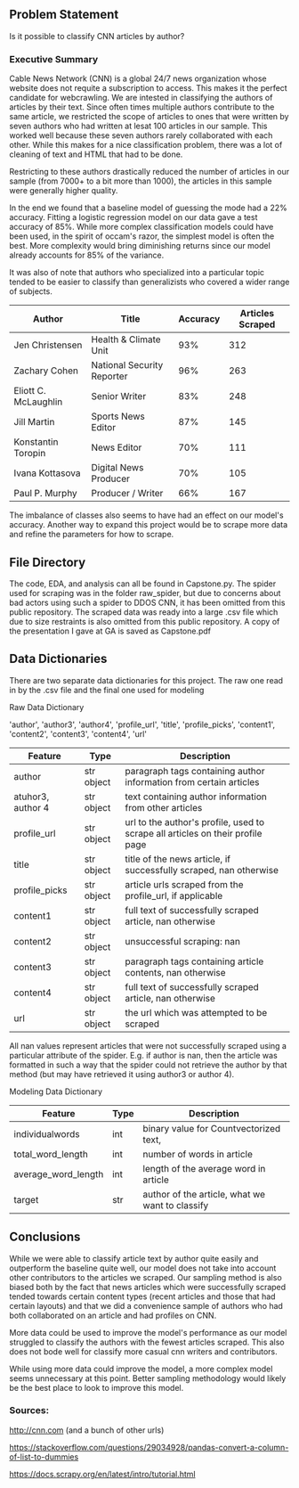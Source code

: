 ## Problem Statement

Is it possible to classify CNN articles by author?

### Executive Summary

Cable News Network (CNN) is a global 24/7 news organization whose website does not requite a subscription to access. This makes it the perfect candidate for webcrawling. We are intested in classifying the authors of articles by their text. Since often times multiple authors contribute to the same article, we restricted the scope of articles to ones that were written by seven authors who had written at lesat 100 articles in our sample. This worked well because these seven authors rarely collaborated with each other. While this makes for a nice classification problem, there was a lot of cleaning of text and HTML that had to be done.

Restricting to these authors drastically reduced the number of articles in our sample (from 7000+ to a bit more than 1000), the articles in this sample were generally higher quality.

In the end we found that a baseline model of guessing the mode had a 22% accuracy. Fitting a logistic regression model on our data gave a test accuracy of 85%. While more complex classification models could have been used, in the spirit of occam's razor, the simplest model is often the best. More complexity would bring diminishing returns since our model already accounts for 85% of the variance.

It was also of note that authors who specialized into a particular topic tended to be easier to classify than generalizists who covered a wider range of subjects.

| Author | Title | Accuracy | Articles Scraped |
| --- | --- | --- | ---|
|Jen Christensen | Health & Climate Unit| 93% | 312 |
|Zachary Cohen | National Security Reporter| 96% | 263 |
|Eliott C. McLaughlin | Senior Writer| 83% | 248 |
|Jill Martin | Sports News Editor| 87% | 145 |
|Konstantin Toropin | News Editor| 70% | 111 |
|Ivana Kottasova | Digital News Producer| 70% | 105 |
|Paul P. Murphy | Producer / Writer| 66% | 167 |

The imbalance of classes also seems to have had an effect on our model's accuracy. Another way to expand this project would be to scrape more data and refine the parameters for how to scrape.


## File Directory

The code, EDA, and analysis can all be found in Capstone.py.
The spider used for scraping was in the folder raw_spider, but due to concerns about bad actors using such a spider to DDOS CNN, it has been omitted from this public repository. The scraped data was ready into a large .csv file which due to size restraints is also omitted from this public repository.
A copy of the presentation I gave at GA is saved as Capstone.pdf

## Data Dictionaries

There are two separate data dictionaries for this project. The raw one read in by the .csv file and the final one used for modeling

Raw Data Dictionary

'author', 'author3', 'author4', 'profile_url', 'title', 'profile_picks',
       'content1', 'content2', 'content3', 'content4', 'url'

| Feature           | Type       | Description                                        |
|-------------------|------------|----------------------------------------------------|
| author            | str object |     paragraph tags containing author information from certain articles               |
| atuhor3, author 4                  | str object | text containing author information from other articles |
| profile_url              | str object    | url to the author's profile, used to scrape all articles on their profile page    |
| title   | str object | title of the news article, if successfully scraped, nan otherwise |
| profile_picks           | str object | article urls scraped from the profile_url, if applicable |
| content1         | str object | full text of successfully scraped article, nan otherwise |
| content2               | str object | unsuccessful scraping: nan                   |
| content3               | str object | paragraph tags containing article contents, nan otherwise |
| content4               | str object | full text of successfully scraped article, nan otherwise |
| url                    | str object | the url which was attempted to be scraped |

All nan values represent articles that were not successfully scraped using a particular attribute of the spider. E.g. if author is nan, then the article was formatted in such a way that the spider could not retrieve the author by that method (but may have retrieved it using author3 or author 4).


Modeling Data Dictionary

| Feature           | Type       | Description                                        |
| ------------------|------------|----------------------------------------------------|
| individualwords             | int | binary value for Countvectorized text,                    |
| total_word_length          | int | number of words in article |
| average_word_length           | int    | length of the average word in article       |
| target           | str    | author of the article, what we want to classify    |

## Conclusions

While we were able to classify article text by author quite easily and outperform the baseline quite well, our model does not take into account other contributors to the articles we scraped. Our sampling method is also biased both by the fact that news articles which were successfully scraped tended towards certain content types (recent articles and those that had certain layouts) and that we did a convenience sample of authors who had both collaborated on an article and had profiles on CNN.

More data could be used to improve the model's performance as our model struggled to classify the authors with the fewest articles scraped. This also does not bode well for classify more casual cnn writers and contributors.

While using more data could improve the model, a more complex model seems unnecessary at this point. Better sampling methodology would likely be the best place to look to improve this model.

### Sources:

http://cnn.com (and a bunch of other urls)

https://stackoverflow.com/questions/29034928/pandas-convert-a-column-of-list-to-dummies 

https://docs.scrapy.org/en/latest/intro/tutorial.html
